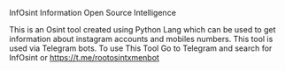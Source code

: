 InfOsint
Information Open Source Intelligence

This is an Osint tool created using Python Lang which can be used to get information about instagram accounts and mobiles numbers.
This tool is used via Telegram bots. To use This Tool Go to Telegram and search for InfOsint or https://t.me/rootosintxmenbot
